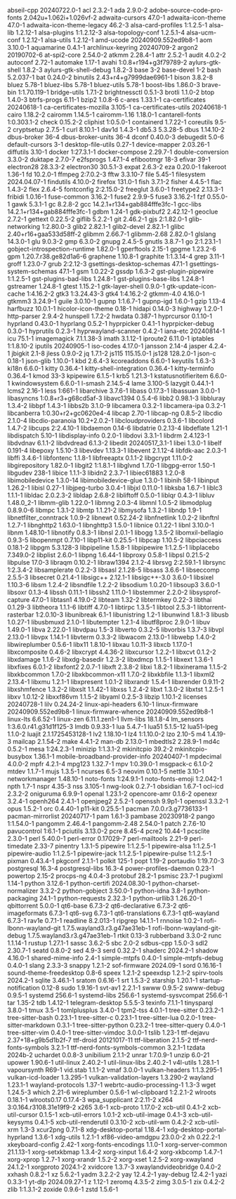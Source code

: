 abseil-cpp 20240722.0-1
acl 2.3.2-1
ada 2.9.0-2
adobe-source-code-pro-fonts 2.042u+1.062i+1.026vf-2
adwaita-cursors 47.0-1
adwaita-icon-theme 47.0-1
adwaita-icon-theme-legacy 46.2-3
alsa-card-profiles 1:1.2.5-1
alsa-lib 1.2.12-1
alsa-plugins 1:1.2.12-3
alsa-topology-conf 1.2.5.1-4
alsa-ucm-conf 1.2.12-1
alsa-utils 1.2.12-1
amd-ucode 20240909.552ed9b8-1
aom 3.10.0-1
aquamarine 0.4.1-1
archlinux-keyring 20240709-2
argon2 20190702-6
at-spi2-core 2.54.0-2
atkmm 2.28.4-1
attr 2.5.2-1
audit 4.0.2-2
autoconf 2.72-1
automake 1.17-1
avahi 1:0.8+r194+g3f79789-2
aylurs-gtk-shell 1.8.2-3
aylurs-gtk-shell-debug 1.8.2-3
base 3-2
base-devel 1-2
bash 5.2.037-1
bat 0.24.0-2
binutils 2.43+r4+g7999dae6961-1
bison 3.8.2-8
bluez 5.78-1
bluez-libs 5.78-1
bluez-utils 5.78-1
boost-libs 1.86.0-3
brave-bin 1:1.70.119-1
bridge-utils 1.7.1-2
brightnessctl 0.5.1-3
brotli 1.1.0-2
btop 1.4.0-3
btrfs-progs 6.11-1
bzip2 1.0.8-6
c-ares 1.33.1-1
ca-certificates 20240618-1
ca-certificates-mozilla 3.105-1
ca-certificates-utils 20240618-1
cairo 1.18.2-2
cairomm 1.14.5-1
cairomm-1.16 1.18.0-1
cantarell-fonts 1:0.303.1-2
check 0.15.2-2
cliphist 1:0.5.0-1
containerd 1.7.22-1
coreutils 9.5-2
cryptsetup 2.7.5-1
curl 8.10.1-1
dav1d 1.4.3-1
db5.3 5.3.28-5
dbus 1.14.10-2
dbus-broker 36-4
dbus-broker-units 36-4
dconf 0.40.0-3
debugedit 5.0-6
default-cursors 3-1
desktop-file-utils 0.27-1
device-mapper 2.03.26-1
diffutils 3.10-1
docker 1:27.3.1-1
docker-compose 2.29.7-1
double-conversion 3.3.0-2
duktape 2.7.0-7
e2fsprogs 1.47.1-4
efibootmgr 18-3
efivar 39-1
electron28 28.3.3-2
electron30 30.5.1-3
expat 2.6.3-2
eza 0.20.0-1
fakeroot 1.36-1
fd 10.2.0-1
ffmpeg 2:7.0.2-3
fftw 3.3.10-7
file 5.45-1
filesystem 2024.04.07-1
findutils 4.10.0-2
firefox 131.0-1
fish 3.7.1-2
fisher 4.4.5-1
flac 1.4.3-2
flex 2.6.4-5
fontconfig 2:2.15.0-2
freeglut 3.6.0-1
freetype2 2.13.3-1
fribidi 1.0.16-1
fuse-common 3.16.2-1
fuse2 2.9.9-5
fuse3 3.16.2-1
fzf 0.55.0-1
gawk 5.3.1-1
gc 8.2.8-2
gcc 14.2.1+r134+gab884fffe3fc-1
gcc-libs 14.2.1+r134+gab884fffe3fc-1
gdbm 1.24-1
gdk-pixbuf2 2.42.12-1
geoclue 2.7.2-1
gettext 0.22.5-2
giflib 5.2.2-1
git 2.46.2-1
gjs 2:1.82.0-1
glib-networking 1:2.80.0-3
glib2 2.82.1-1
glib2-devel 2.82.1-1
glibc 2.40+r16+gaa533d58ff-2
glibmm 2.66.7-1
glibmm-2.68 2.82.0-1
glslang 14.3.0-1
glu 9.0.3-2
gmp 6.3.0-2
gnupg 2.4.5-5
gnutls 3.8.7-1
go 2:1.23.1-1
gobject-introspection-runtime 1.82.0-1
gperftools 2.15-1
gpgme 1.23.2-6
gpm 1.20.7.r38.ge82d1a6-6
graphene 1.10.8-1
graphite 1:1.3.14-4
grep 3.11-1
groff 1.23.0-7
grub 2:2.12-3
gsettings-desktop-schemas 47.1-1
gsettings-system-schemas 47.1-1
gsm 1.0.22-2
gssdp 1.6.3-2
gst-plugin-pipewire 1:1.2.5-1
gst-plugins-bad-libs 1.24.8-1
gst-plugins-base-libs 1.24.8-1
gstreamer 1.24.8-1
gtest 1.15.2-1
gtk-layer-shell 0.9.0-1
gtk-update-icon-cache 1:4.16.2-2
gtk3 1:3.24.43-3
gtk4 1:4.16.2-2
gtkmm-4.0 4.16.0-1
gtkmm3 3.24.9-1
guile 3.0.10-1
gupnp 1:1.6.7-1
gupnp-igd 1.6.0-1
gzip 1.13-4
harfbuzz 10.0.1-1
hicolor-icon-theme 0.18-1
hidapi 0.14.0-3
highway 1.2.0-1
http-parser 2.9.4-2
hunspell 1.7.2-2
hwdata 0.387-1
hyprcursor 0.1.10-1
hyprland 0.43.0-1
hyprlang 0.5.2-1
hyprpicker 0.4.1-1
hyprpicker-debug 0.3.0-1
hyprutils 0.2.3-1
hyprwayland-scanner 0.4.2-1
iana-etc 20240814-1
icu 75.1-1
imagemagick 7.1.1.38-3
imath 3.1.12-1
iproute2 6.11.0-1
iptables 1:1.8.10-2
iputils 20240905-1
iso-codes 4.17.0-1
jansson 2.14-4
jasper 4.2.4-1
jbigkit 2.1-8
jless 0.9.0-2
jq 1.7.1-2
js115 115.15.0-1
js128 128.2.0-1
json-c 0.18-1
json-glib 1.10.0-1
kbd 2.6.4-3
kcoreaddons 6.6.0-1
keyutils 1.6.3-3
ki18n 6.6.0-1
kitty 0.36.4-1
kitty-shell-integration 0.36.4-1
kitty-terminfo 0.36.4-1
kmod 33-3
kpipewire 6.1.5-1
krb5 1.21.3-1
kstatusnotifieritem 6.6.0-1
kwindowsystem 6.6.0-1
l-smash 2.14.5-4
lame 3.100-5
lazygit 0.44.1-1
lcms2 2.16-1
less 1:661-1
libarchive 3.7.6-1
libass 0.17.3-1
libassuan 3.0.0-1
libasyncns 1:0.8+r3+g68cd5af-3
libavc1394 0.5.4-6
libb2 0.98.1-3
libbluray 1.3.4-2
libbpf 1.4.3-1
libbs2b 3.1.0-9
libcamera 0.3.2-1
libcamera-ipa 0.3.2-1
libcanberra 1:0.30+r2+gc0620e4-4
libcap 2.70-1
libcap-ng 0.8.5-2
libcdio 2.1.0-4
libcdio-paranoia 10.2+2.0.2-1
libcloudproviders 0.3.6-1
libcolord 1.4.7-2
libcups 2:2.4.10-1
libdaemon 0.14-6
libdatrie 0.2.13-4
libdeflate 1.21-1
libdispatch 5.10-1
libdisplay-info 0.2.0-1
libdovi 3.3.1-1
libdrm 2.4.123-1
libdvdnav 6.1.1-2
libdvdread 6.1.3-2
libedit 20240517_3.1-1
libei 1.3.0-1
libelf 0.191-4
libepoxy 1.5.10-3
libevdev 1.13.3-1
libevent 2.1.12-4
libfdk-aac 2.0.3-1
libffi 3.4.6-1
libfontenc 1.1.8-1
libfreeaptx 0.1.1-2
libgcrypt 1.11.0-2
libgirepository 1.82.0-1
libgit2 1:1.8.1-1
libglvnd 1.7.0-1
libgpg-error 1.50-1
libgudev 238-1
libice 1.1.1-3
libidn2 2.3.7-1
libiec61883 1.2.0-8
libimobiledevice 1.3.0-14
libimobiledevice-glue 1.3.0-1
libinih 58-1
libinput 1.26.2-1
libisl 0.27-1
libjpeg-turbo 3.0.4-1
libjxl 0.11.0-1
libksba 1.6.7-1
liblc3 1.1.1-1
libldac 2.0.2.3-2
libldap 2.6.8-2
libliftoff 0.5.0-1
liblqr 0.4.3-1
libluv 1.48.0_2-1
libmm-glib 1.22.0-1
libmng 2.0.3-4
libmnl 1.0.5-2
libmodplug 0.8.9.0-6
libmpc 1.3.1-2
libmtp 1.1.21-2
libmysofa 1.3.2-1
libndp 1.9-1
libnetfilter_conntrack 1.0.9-2
libnewt 0.52.24-2
libnfnetlink 1.0.2-2
libnftnl 1.2.7-1
libnghttp2 1.63.0-1
libnghttp3 1.5.0-1
libnice 0.1.22-1
libnl 3.10.0-1
libnm 1.48.10-1
libnotify 0.8.3-1
libnsl 2.0.1-1
libogg 1.3.5-2
libomxil-bellagio 0.9.3-5
libopenmpt 0.7.10-1
libp11-kit 0.25.5-1
libpcap 1.10.5-2
libpciaccess 0.18.1-2
libpgm 5.3.128-3
libpipeline 1.5.8-1
libpipewire 1:1.2.5-1
libplacebo 7.349.0-2
libplist 2.6.0-1
libpng 1.6.44-1
libproxy 0.5.8-1
libpsl 0.21.5-2
libpulse 17.0-3
libraqm 0.10.2-1
libraw1394 2.1.2-4
librsvg 2:2.59.1-1
librsync 1:2.3.4-2
libsamplerate 0.2.2-3
libsasl 2.1.28-5
libsass 3.6.6-1
libseccomp 2.5.5-3
libsecret 0.21.4-1
libsigc++ 2.12.1-1
libsigc++-3.0 3.6.0-1
libsixel 1.10.3-6
libsm 1.2.4-2
libsndfile 1.2.2-2
libsodium 1.0.20-1
libsoup3 3.6.0-1
libsoxr 0.1.3-4
libssh 0.11.1-1
libssh2 1.11.0-1
libstemmer 2.2.0-2
libsysprof-capture 47.0-1
libtasn1 4.19.0-2
libteam 1.32-2
libtermkey 0.22-3
libthai 0.1.29-3
libtheora 1.1.1-6
libtiff 4.7.0-1
libtirpc 1.3.5-1
libtool 2.5.3-1
libtorrent-rasterbar 1:2.0.10-3
libunibreak 6.1-1
libunistring 1.2-1
libunwind 1.8.1-3
libusb 1.0.27-1
libusbmuxd 2.1.0-1
libutempter 1.2.1-4
libutf8proc 2.9.0-1
libuv 1.49.0-1
libva 2.22.0-1
libvdpau 1.5-3
libverto 0.3.2-5
libvorbis 1.3.7-3
libvpl 2.13.0-1
libvpx 1.14.1-1
libvterm 0.3.3-2
libwacom 2.13.0-1
libwebp 1.4.0-2
libwireplumber 0.5.6-1
libx11 1.8.10-1
libxau 1.0.11-3
libxcb 1.17.0-1
libxcomposite 0.4.6-2
libxcrypt 4.4.36-2
libxcursor 1.2.2-1
libxcvt 0.1.2-2
libxdamage 1.1.6-2
libxdg-basedir 1.2.3-2
libxdmcp 1.1.5-1
libxext 1.3.6-1
libxfixes 6.0.1-2
libxfont2 2.0.7-1
libxft 2.3.8-2
libxi 1.8.2-1
libxinerama 1.1.5-2
libxkbcommon 1.7.0-2
libxkbcommon-x11 1.7.0-2
libxkbfile 1.1.3-1
libxml2 2.13.4-1
libxmu 1.2.1-1
libxpresent 1.0.1-2
libxrandr 1.5.4-1
libxrender 0.9.11-2
libxshmfence 1.3.2-2
libxslt 1.1.42-1
libxss 1.2.4-2
libxt 1.3.0-2
libxtst 1.2.5-1
libxv 1.0.12-2
libxxf86vm 1.1.5-2
libyaml 0.2.5-3
libzip 1.10.1-2
licenses 20240728-1
lilv 0.24.24-2
linux-api-headers 6.10-1
linux-firmware 20240909.552ed9b8-1
linux-firmware-whence 20240909.552ed9b8-1
linux-lts 6.6.52-1
linux-zen 6.11.1.zen1-1
llvm-libs 18.1.8-4
lm_sensors 1:3.6.0.r41.g31d1f125-3
lmdb 0.9.33-1
lua 5.4.7-1
lua51 5.1.5-12
lua51-lpeg 1.1.0-2
luajit 2.1.1725453128-1
lv2 1.18.10-1
lz4 1:1.10.0-2
lzo 2.10-5
m4 1.4.19-3
mailcap 2.1.54-2
make 4.4.1-2
man-db 2.13.0-1
mbedtls2 2.28.9-1
md4c 0.5.2-1
mesa 1:24.2.3-1
minizip 1:1.3.1-2
mkinitcpio 39.2-2
mkinitcpio-busybox 1.36.1-1
mobile-broadband-provider-info 20240407-1
mpdecimal 4.0.0-2
mpfr 4.2.1-4
mpg123 1.32.7-1
mpv 1:0.39.0-1
msgpack-c 6.1.0-2
mtdev 1.1.7-1
mujs 1.3.5-1
ncurses 6.5-3
neovim 0.10.1-5
nettle 3.10-1
networkmanager 1.48.10-1
noto-fonts 1:24.9.1-1
noto-fonts-emoji 1:2.042-1
npth 1.7-1
nspr 4.35-3
nss 3.105-1
nwg-look 0.2.7-1
obsidian 1.6.7-1
ocl-icd 2.3.2-2
oniguruma 6.9.9-1
openal 1.23.1-2
opencore-amr 0.1.6-2
openexr 3.2.4-1
openh264 2.4.1-1
openjpeg2 2.5.2-1
openssh 9.9p1-1
openssl 3.3.2-1
opus 1.5.2-1
orc 0.4.40-1
p11-kit 0.25.5-1
pacman 7.0.0.r3.g7736133-1
pacman-mirrorlist 20240717-1
pam 1.6.1-3
pambase 20230918-2
pango 1:1.54.0-1
pangomm 2.46.4-1
pangomm-2.48 2.54.0-1
patch 2.7.6-10
pavucontrol 1:6.1-1
pciutils 3.13.0-2
pcre 8.45-4
pcre2 10.44-1
pcsclite 2.3.0-1
perl 5.40.0-1
perl-error 0.17029-7
perl-mailtools 2.21-9
perl-timedate 2.33-7
pinentry 1.3.1-5
pipewire 1:1.2.5-1
pipewire-alsa 1:1.2.5-1
pipewire-audio 1:1.2.5-1
pipewire-jack 1:1.2.5-1
pipewire-pulse 1:1.2.5-1
pixman 0.43.4-1
pkgconf 2.1.1-1
polkit 125-1
popt 1.19-2
portaudio 1:19.7.0-3
postgresql 16.3-4
postgresql-libs 16.3-4
power-profiles-daemon 0.23-1
powertop 2.15-2
procps-ng 4.0.4-3
protobuf 28.2-1
psmisc 23.7-1
pugixml 1.14-1
python 3.12.6-1
python-certifi 2024.08.30-1
python-charset-normalizer 3.3.2-2
python-gobject 3.50.0-1
python-idna 3.8-1
python-packaging 24.1-1
python-requests 2.32.3-1
python-urllib3 1.26.20-1
qbittorrent 5.0.0-1
qt6-base 6.7.3-2
qt6-declarative 6.7.3-2
qt6-imageformats 6.7.3-1
qt6-svg 6.7.3-1
qt6-translations 6.7.3-1
qt6-wayland 6.7.3-1
rav1e 0.7.1-1
readline 8.2.013-1
ripgrep 14.1.1-1
rnnoise 1:0.2-1
rofi-lbonn-wayland-git 1.7.5.wayland3.r3.g47ae31eb-1
rofi-lbonn-wayland-git-debug 1.7.5.wayland3.r3.g47ae31eb-1
rtkit 0.13-3
rubberband 3.3.0-2
runc 1.1.14-1
rustup 1.27.1-1
sassc 3.6.2-5
sbc 2.0-2
sdbus-cpp 1.5.0-3
sdl2 2.30.7-1
seatd 0.8.0-2
sed 4.9-3
serd 0.32.2-1
shaderc 2024.2-1
shadow 4.16.0-1
shared-mime-info 2.4-1
simple-mtpfs 0.4.0-1
simple-mtpfs-debug 0.4.0-1
slang 2.3.3-3
snappy 1.2.1-2
sof-firmware 2024.09-1
sord 0.16.16-1
sound-theme-freedesktop 0.8-6
speex 1.2.1-2
speexdsp 1.2.1-2
spirv-tools 2024.2-1
sqlite 3.46.1-1
sratom 0.6.16-1
srt 1.5.3-2
starship 1.20.1-1
startup-notification 0.12-8
sudo 1.9.16-1
svt-av1 2.2.1-1
swww 0.9.5-2
swww-debug 0.9.5-1
systemd 256.6-1
systemd-libs 256.6-1
systemd-sysvcompat 256.6-1
tar 1.35-2
tdb 1.4.12-1
telegram-desktop 5.5.5-3
texinfo 7.1.1-1
tinysparql 3.8.0-1
tmux 3.5-1
tomlplusplus 3.4.0-1
tpm2-tss 4.0.1-1
tree-sitter 0.23.2-1
tree-sitter-bash 0.23.1-1
tree-sitter-c 0.23.1-1
tree-sitter-lua 0.2.0-1
tree-sitter-markdown 0.3.1-1
tree-sitter-python 0.23.2-1
tree-sitter-query 0.4.0-1
tree-sitter-vim 0.4.0-1
tree-sitter-vimdoc 3.0.0-1
tslib 1.23-1
ttf-dejavu 2.37+18+g9b5d1b2f-7
ttf-droid 20121017-11
ttf-liberation 2.1.5-2
ttf-nerd-fonts-symbols 3.2.1-1
ttf-nerd-fonts-symbols-common 3.2.1-1
tzdata 2024b-2
uchardet 0.0.8-3
unibilium 2.1.1-2
unrar 1:7.0.9-1
unzip 6.0-21
upower 1.90.6-1
util-linux 2.40.2-1
util-linux-libs 2.40.2-1
v4l-utils 1.28.1-1
vapoursynth R69-1
vid.stab 1.1.1-2
vmaf 3.0.0-1
vulkan-headers 1:1.3.295-1
vulkan-icd-loader 1.3.295-1
vulkan-validation-layers 1.3.290-2
wayland 1.23.1-1
wayland-protocols 1.37-1
webrtc-audio-processing-1 1.3-3
wget 1.24.5-3
which 2.21-6
wireplumber 0.5.6-1
wl-clipboard 1:2.2.1-2
wlroots 0.18.1-1
wlroots0.17 0.17.4-3
wpa_supplicant 2:2.11-2
x264 3:0.164.r3108.31e19f9-2
x265 3.6-1
xcb-proto 1.17.0-2
xcb-util 0.4.1-2
xcb-util-cursor 0.1.5-1
xcb-util-errors 1.0.1-2
xcb-util-image 0.4.1-3
xcb-util-keysyms 0.4.1-5
xcb-util-renderutil 0.3.10-2
xcb-util-wm 0.4.2-2
xcb-util-xrm 1.3-3
xcur2png 0.7.1-8
xdg-desktop-portal 1.18.4-1
xdg-desktop-portal-hyprland 1.3.6-1
xdg-utils 1.2.1-1
xf86-video-amdgpu 23.0.0-2
xh 0.22.2-1
xkeyboard-config 2.42-1
xorg-fonts-encodings 1.1.0-1
xorg-server-common 21.1.13-1
xorg-setxkbmap 1.3.4-2
xorg-xinput 1.6.4-2
xorg-xkbcomp 1.4.7-1
xorg-xprop 1.2.7-1
xorg-xrandr 1.5.2-2
xorg-xset 1.2.5-2
xorg-xwayland 24.1.2-1
xorgproto 2024.1-2
xvidcore 1.3.7-3
xwaylandvideobridge 0.4.0-2
xxhash 0.8.2-1
xz 5.6.2-1
yadm 3.2.2-2
yay 12.4.2-1
yay-debug 12.4.2-1
yazi 0.3.3-1
yt-dlp 2024.09.27-1
z 1.12-1
zeromq 4.3.5-2
zimg 3.0.5-1
zix 0.4.2-2
zlib 1:1.3.1-2
zoxide 0.9.6-1
zstd 1.5.6-1
